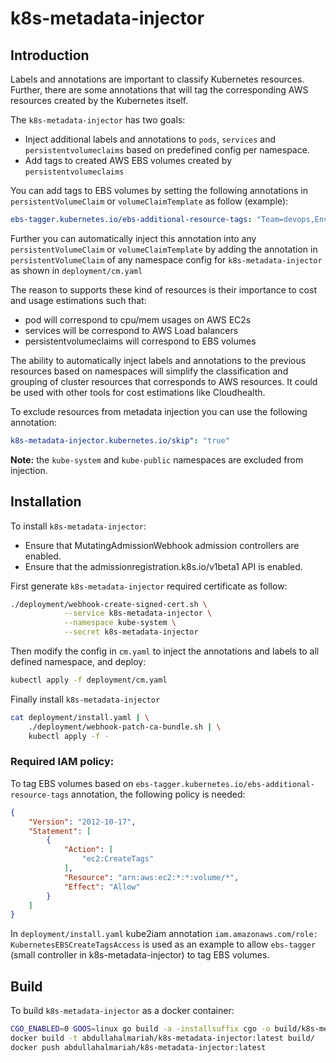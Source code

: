 # k8s-metadata-injector

## Introduction

Labels and annotations are important to classify Kubernetes resources. Further, there are some annotations that will tag the corresponding AWS resources created by the Kubernetes itself.

The `k8s-metadata-injector` has two goals:

* Inject additional labels and annotations to `pods`, `services` and `persistentvolumeclaims` based on predefined config per namespace.
* Add tags to created AWS EBS volumes created by `persistentvolumeclaims`

You can add tags to EBS volumes by setting the following annotations in `persistentVolumeClaim` or `volumeClaimTemplate` as follow (example):

```yaml
ebs-tagger.kubernetes.io/ebs-additional-resource-tags: "Team=devops,Env=pord,Project=k8s"
```

Further you can automatically inject this annotation into any `persistentVolumeClaim` or `volumeClaimTemplate`
by adding the annotation in `persistentVolumeClaim` of any namespace config for `k8s-metadata-injector` as shown in `deployment/cm.yaml`

The reason to supports these kind of resources is their importance to cost and usage estimations such that:
* pod will correspond to cpu/mem usages on AWS EC2s
* services will be correspond to AWS Load balancers
* persistentvolumeclaims will correspond to EBS volumes

The ability to automatically inject labels and annotations to the previous resources based on namespaces will simplify the classification and grouping of cluster resources that corresponds to AWS resources. It could be used with other tools for cost estimations like Cloudhealth.

To exclude resources from metadata injection you can use the following annotation:

```yaml
k8s-metadata-injector.kubernetes.io/skip": "true"
```

**Note:** the `kube-system` and `kube-public` namespaces are excluded from injection.

## Installation

To install `k8s-metadata-injector`:
* Ensure that MutatingAdmissionWebhook admission controllers are enabled.
* Ensure that the admissionregistration.k8s.io/v1beta1 API is enabled.

First generate `k8s-metadata-injector` required certificate as follow:

```bash
./deployment/webhook-create-signed-cert.sh \
            --service k8s-metadata-injector \
            --namespace kube-system \
            --secret k8s-metadata-injector
```

Then modify the config in `cm.yaml` to inject the annotations and labels to all defined namespace, and deploy:

```bash
kubectl apply -f deployment/cm.yaml
```

Finally install `k8s-metadata-injector`

```bash
cat deployment/install.yaml | \
    ./deployment/webhook-patch-ca-bundle.sh | \
    kubectl apply -f -
```

### Required IAM policy:
To tag EBS volumes based on `ebs-tagger.kubernetes.io/ebs-additional-resource-tags` annotation, the following policy is needed:

```json
{
    "Version": "2012-10-17",
    "Statement": [
        {
            "Action": [
                "ec2:CreateTags"
            ],
            "Resource": "arn:aws:ec2:*:*:volume/*",
            "Effect": "Allow"
        }
    ]
}
```

In `deployment/install.yaml` kube2iam annotation `iam.amazonaws.com/role: KubernetesEBSCreateTagsAccess` is used as an example to allow `ebs-tagger` (small controller in k8s-metadata-injector) to tag EBS volumes.

## Build

To build `k8s-metadata-injector` as a docker container:

```bash
CGO_ENABLED=0 GOOS=linux go build -a -installsuffix cgo -o build/k8s-metadata-injector .
docker build -t abdullahalmariah/k8s-metadata-injector:latest build/
docker push abdullahalmariah/k8s-metadata-injector:latest
```
